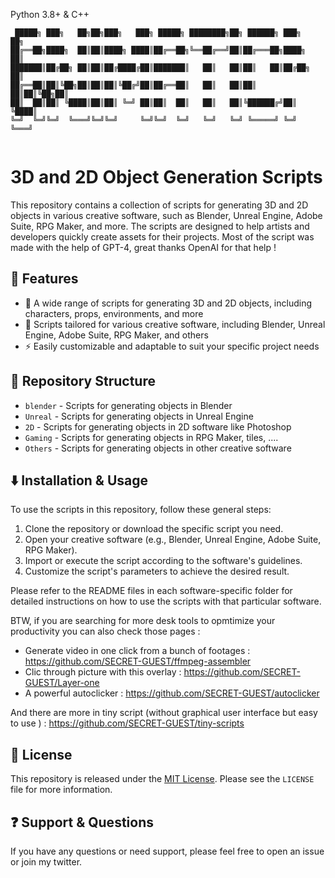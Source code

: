 Python 3.8+ & C++

```
 █████╗ ███╗   ██╗██╗███╗   ███╗ █████╗ ████████╗██╗ ██████╗ ███╗   ██╗
██╔══██╗████╗  ██║██║████╗ ████║██╔══██╗╚══██╔══╝██║██╔═══██╗████╗  ██║
███████║██╔██╗ ██║██║██╔████╔██║███████║   ██║   ██║██║   ██║██╔██╗ ██║
██╔══██║██║╚██╗██║██║██║╚██╔╝██║██╔══██║   ██║   ██║██║   ██║██║╚██╗██║
██║  ██║██║ ╚████║██║██║ ╚═╝ ██║██║  ██║   ██║   ██║╚██████╔╝██║ ╚████║
╚═╝  ╚═╝╚═╝  ╚═══╝╚═╝╚═╝     ╚═╝╚═╝  ╚═╝   ╚═╝   ╚═╝ ╚═════╝ ╚═╝  ╚═══╝
                                                                       

```

# 3D and 2D Object Generation Scripts

This repository contains a collection of scripts for generating 3D and 2D objects in various creative software, such as Blender, Unreal Engine, Adobe Suite, RPG Maker, and more. The scripts are designed to help artists and developers quickly create assets for their projects.
Most of the script was made with the help of GPT-4, great thanks OpenAI for that help !

## :art: Features

- :star2: A wide range of scripts for generating 3D and 2D objects, including characters, props, environments, and more
- :wrench: Scripts tailored for various creative software, including Blender, Unreal Engine, Adobe Suite, RPG Maker, and others
- :zap: Easily customizable and adaptable to suit your specific project needs

## :file_folder: Repository Structure

- `blender` - Scripts for generating objects in Blender
- `Unreal` - Scripts for generating objects in Unreal Engine
- `2D` - Scripts for generating objects in 2D software like Photoshop
- `Gaming` - Scripts for generating objects in RPG Maker, tiles, ....
- `Others` - Scripts for generating objects in other creative software

## :arrow_down: Installation & Usage

To use the scripts in this repository, follow these general steps:

1. Clone the repository or download the specific script you need.
2. Open your creative software (e.g., Blender, Unreal Engine, Adobe Suite, RPG Maker).
3. Import or execute the script according to the software's guidelines.
4. Customize the script's parameters to achieve the desired result.

Please refer to the README files in each software-specific folder for detailed instructions on how to use the scripts with that particular software.



BTW, if you are searching for more desk tools to opmtimize your productivity you can also check those pages :

- Generate video in one click from a bunch of footages : https://github.com/SECRET-GUEST/ffmpeg-assembler
- Clic through picture with this overlay : https://github.com/SECRET-GUEST/Layer-one
- A powerful autoclicker : https://github.com/SECRET-GUEST/autoclicker

And there are more in tiny script (without graphical user interface but easy to use ) : https://github.com/SECRET-GUEST/tiny-scripts



## :scroll: License

This repository is released under the [MIT License](LICENSE). Please see the `LICENSE` file for more information.

## :question: Support & Questions

If you have any questions or need support, please feel free to open an issue or join my twitter.


